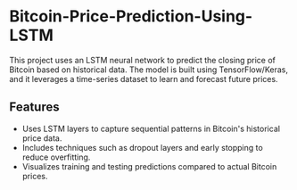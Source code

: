 # Bitcoin-Price-Prediction-Using-LSTM


This project uses an LSTM neural network to predict the closing price of Bitcoin based on historical data. The model is built using TensorFlow/Keras, and it leverages a time-series dataset to learn and forecast future prices.

## Features
- Uses LSTM layers to capture sequential patterns in Bitcoin's historical price data.
- Includes techniques such as dropout layers and early stopping to reduce overfitting.
- Visualizes training and testing predictions compared to actual Bitcoin prices.

